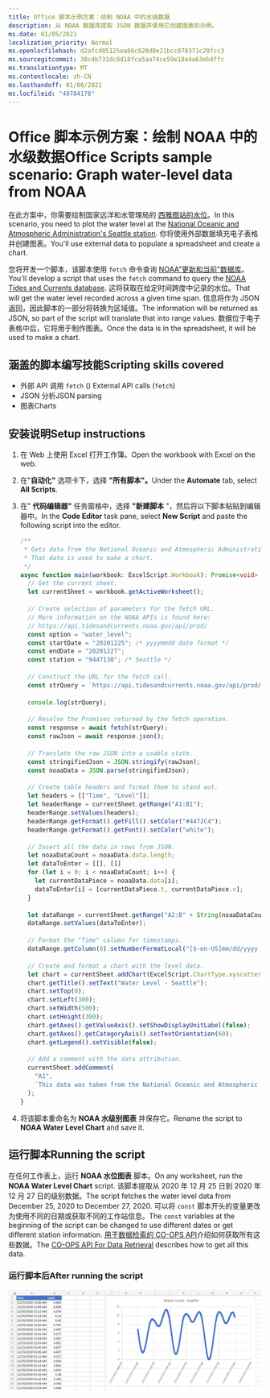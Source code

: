 ```yaml
---
title: Office 脚本示例方案：绘制 NOAA 中的水级数据
description: 从 NOAA 数据库提取 JSON 数据并使用它创建图表的示例。
ms.date: 01/05/2021
localization_priority: Normal
ms.openlocfilehash: d2afcd05125ea66c028d8e21bcc878371c20fcc3
ms.sourcegitcommit: 30c4b731dc8d18fca5aa74ce59e18a4a63eb4ffc
ms.translationtype: MT
ms.contentlocale: zh-CN
ms.lasthandoff: 01/08/2021
ms.locfileid: "49784178"
---
```

# <a name="office-scripts-sample-scenario-graph-water-level-data-from-noaa"></a><span data-ttu-id="c0a60-103">Office 脚本示例方案：绘制 NOAA 中的水级数据</span><span class="sxs-lookup"><span data-stu-id="c0a60-103">Office Scripts sample scenario: Graph water-level data from NOAA</span></span>

<span data-ttu-id="c0a60-104">在此方案中，你需要绘制国家远洋和水管理局的 [西雅图站的水位](https://tidesandcurrents.noaa.gov/stationhome.html?id=9447130)。</span><span class="sxs-lookup"><span data-stu-id="c0a60-104">In this scenario, you need to plot the water level at the [National Oceanic and Atmospheric Administration's Seattle station](https://tidesandcurrents.noaa.gov/stationhome.html?id=9447130).</span></span> <span data-ttu-id="c0a60-105">你将使用外部数据填充电子表格并创建图表。</span><span class="sxs-lookup"><span data-stu-id="c0a60-105">You'll use external data to populate a spreadsheet and create a chart.</span></span>

<span data-ttu-id="c0a60-106">您将开发一个脚本，该脚本使用 `fetch` 命令查询 [NOAA"更新和当前"数据库](https://tidesandcurrents.noaa.gov/)。</span><span class="sxs-lookup"><span data-stu-id="c0a60-106">You'll develop a script that uses the `fetch` command to query the [NOAA Tides and Currents database](https://tidesandcurrents.noaa.gov/).</span></span> <span data-ttu-id="c0a60-107">这将获取在给定时间跨度中记录的水位。</span><span class="sxs-lookup"><span data-stu-id="c0a60-107">That will get the water level recorded across a given time span.</span></span> <span data-ttu-id="c0a60-108">信息将作为 JSON 返回，因此脚本的一部分将转换为区域值。</span><span class="sxs-lookup"><span data-stu-id="c0a60-108">The information will be returned as JSON, so part of the script will translate that into range values.</span></span> <span data-ttu-id="c0a60-109">数据位于电子表格中后，它将用于制作图表。</span><span class="sxs-lookup"><span data-stu-id="c0a60-109">Once the data is in the spreadsheet, it will be used to make a chart.</span></span>

## <a name="scripting-skills-covered"></a><span data-ttu-id="c0a60-110">涵盖的脚本编写技能</span><span class="sxs-lookup"><span data-stu-id="c0a60-110">Scripting skills covered</span></span>

- <span data-ttu-id="c0a60-111">外部 API 调用 `fetch` () </span><span class="sxs-lookup"><span data-stu-id="c0a60-111">External API calls (`fetch`)</span></span>
- <span data-ttu-id="c0a60-112">JSON 分析</span><span class="sxs-lookup"><span data-stu-id="c0a60-112">JSON parsing</span></span>
- <span data-ttu-id="c0a60-113">图表</span><span class="sxs-lookup"><span data-stu-id="c0a60-113">Charts</span></span>

## <a name="setup-instructions"></a><span data-ttu-id="c0a60-114">安装说明</span><span class="sxs-lookup"><span data-stu-id="c0a60-114">Setup instructions</span></span>

1. <span data-ttu-id="c0a60-115">在 Web 上使用 Excel 打开工作簿。</span><span class="sxs-lookup"><span data-stu-id="c0a60-115">Open the workbook with Excel on the web.</span></span>

1. <span data-ttu-id="c0a60-116">在"**自动化"** 选项卡下，选择 **"所有脚本"。**</span><span class="sxs-lookup"><span data-stu-id="c0a60-116">Under the **Automate** tab, select **All Scripts**.</span></span>

1. <span data-ttu-id="c0a60-117">在" **代码编辑器"** 任务窗格中，选择 **"新建脚本** "，然后将以下脚本粘贴到编辑器中。</span><span class="sxs-lookup"><span data-stu-id="c0a60-117">In the **Code Editor** task pane, select **New Script** and paste the following script into the editor.</span></span>

    ```typescript
    /**
     * Gets data from the National Oceanic and Atmospheric Administration's Tides and Currents database. 
     * That data is used to make a chart.
     */
    async function main(workbook: ExcelScript.Workbook): Promise<void> {
      // Get the current sheet.
      let currentSheet = workbook.getActiveWorksheet();
    
      // Create selection of parameters for the fetch URL.
      // More information on the NOAA APIs is found here: 
      // https://api.tidesandcurrents.noaa.gov/api/prod/
      const option = "water_level";
      const startDate = "20201225"; /* yyyymmdd date format */
      const endDate = "20201227";
      const station = "9447130"; /* Seattle */
    
      // Construct the URL for the fetch call.
      const strQuery = `https://api.tidesandcurrents.noaa.gov/api/prod/datagetter?product=${option}&begin_date=${startDate}&end_date=${endDate}&datum=MLLW&station=${station}&units=english&time_zone=gmt&application=NOS.COOPS.TAC.WL&format=json`;
    
      console.log(strQuery);
    
      // Resolve the Promises returned by the fetch operation.
      const response = await fetch(strQuery);
      const rawJson = await response.json();
    
      // Translate the raw JSON into a usable state.
      const stringifiedJson = JSON.stringify(rawJson);
      const noaaData = JSON.parse(stringifiedJson);
    
      // Create table headers and format them to stand out.
      let headers = [["Time", "Level"]];
      let headerRange = currentSheet.getRange("A1:B1");
      headerRange.setValues(headers);
      headerRange.getFormat().getFill().setColor("#4472C4");
      headerRange.getFormat().getFont().setColor("white");
    
      // Insert all the data in rows from JSON.
      let noaaDataCount = noaaData.data.length;
      let dataToEnter = [[], []]
      for (let i = 0; i < noaaDataCount; i++) {
        let currentDataPiece = noaaData.data[i];
        dataToEnter[i] = [currentDataPiece.t, currentDataPiece.v];
      }
    
      let dataRange = currentSheet.getRange("A2:B" + String(noaaDataCount + 1)); /* +1 to account for the title row */
      dataRange.setValues(dataToEnter);
      
      // Format the "Time" column for timestamps.
      dataRange.getColumn(0).setNumberFormatLocal("[$-en-US]mm/dd/yyyy hh:mm AM/PM;@");
    
      // Create and format a chart with the level data.
      let chart = currentSheet.addChart(ExcelScript.ChartType.xyscatterSmooth,dataRange);
      chart.getTitle().setText("Water Level - Seattle");
      chart.setTop(0);
      chart.setLeft(300);
      chart.setWidth(500);
      chart.setHeight(300);
      chart.getAxes().getValueAxis().setShowDisplayUnitLabel(false);
      chart.getAxes().getCategoryAxis().setTextOrientation(60);
      chart.getLegend().setVisible(false);

      // Add a comment with the data attribution.
      currentSheet.addComment(
        "A1", 
        `This data was taken from the National Oceanic and Atmospheric Administration's Tides and Currents database on ${new Date(Date.now())}.`
      );
    }
    ```

1. <span data-ttu-id="c0a60-118">将该脚本重命名为 **NOAA 水级别图表** 并保存它。</span><span class="sxs-lookup"><span data-stu-id="c0a60-118">Rename the script to **NOAA Water Level Chart** and save it.</span></span>

## <a name="running-the-script"></a><span data-ttu-id="c0a60-119">运行脚本</span><span class="sxs-lookup"><span data-stu-id="c0a60-119">Running the script</span></span>

<span data-ttu-id="c0a60-120">在任何工作表上，运行 **NOAA 水位图表** 脚本。</span><span class="sxs-lookup"><span data-stu-id="c0a60-120">On any worksheet, run the **NOAA Water Level Chart** script.</span></span> <span data-ttu-id="c0a60-121">该脚本提取从 2020 年 12 月 25 日到 2020 年 12 月 27 日的级别数据。</span><span class="sxs-lookup"><span data-stu-id="c0a60-121">The script fetches the water level data from December 25, 2020 to December 27, 2020.</span></span> <span data-ttu-id="c0a60-122">可以将 `const` 脚本开头的变量更改为使用不同的日期或获取不同的工作站信息。</span><span class="sxs-lookup"><span data-stu-id="c0a60-122">The `const` variables at the beginning of the script can be changed to use different dates or get different station information.</span></span> <span data-ttu-id="c0a60-123">[用于数据检索的 CO-OPS API](https://api.tidesandcurrents.noaa.gov/api/prod/)介绍如何获取所有这些数据。</span><span class="sxs-lookup"><span data-stu-id="c0a60-123">The [CO-OPS API For Data Retrieval](https://api.tidesandcurrents.noaa.gov/api/prod/) describes how to get all this data.</span></span>

### <a name="after-running-the-script"></a><span data-ttu-id="c0a60-124">运行脚本后</span><span class="sxs-lookup"><span data-stu-id="c0a60-124">After running the script</span></span>

![运行脚本后的工作表显示一些水位数据和图表。](../../images/scenario-noaa-water-level-after.png)
